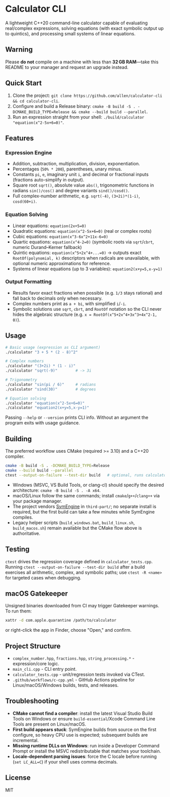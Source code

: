 # Calculator CLI

A lightweight C++20 command-line calculator capable of evaluating real/complex expressions, solving equations (with exact symbolic output up to quintics), and processing small systems of linear equations.

## Warning
Please **do not** compile on a machine with less than **32 GB RAM**—take this README to your manager and request an upgrade instead.

## Quick Start

1. Clone the project: `git clone https://github.com/allen/calculator-cli && cd calculator-cli`.
2. Configure and build a Release binary: `cmake -B build -S . -DCMAKE_BUILD_TYPE=Release && cmake --build build --parallel`.
3. Run an expression straight from your shell: `./build/calculator "equation(x^2-5x+6=0)"`.

## Features

### Expression Engine
- Addition, subtraction, multiplication, division, exponentiation.
- Percentages (`50% * 200`), parentheses, unary minus.
- Constants `pi`, `e`, imaginary unit `i`, and decimal or fractional inputs (fractions auto-simplify in output).
- Square root `sqrt()`, absolute value `abs()`, trigonometric functions in radians `sin()/cos()` and degree variants `sind()/cosd()`.
- Full complex-number arithmetic, e.g. `sqrt(-4)`, `(3+2i)*(1-i)`, `cosd(60+i)`.

### Equation Solving
- Linear equations: `equation(2x+5=0)`
- Quadratic equations: `equation(x^2-5x+6=0)` (real or complex roots)
- Cubic equations: `equation(x^3-6x^2+11x-6=0)`
- Quartic equations: `equation(x^4-2=0)` (symbolic roots via `sqrt`/`cbrt`, numeric Durand–Kerner fallback)
- Quintic equations: `equation(x^5+2x^4+...=0)` → outputs exact `RootOf(polynomial, k)` descriptors when radicals are unavailable, with optional numeric approximations for reference.
- Systems of linear equations (up to 3 variables): `equation2(x+y=5,x-y=1)`

### Output Formatting
- Results favor exact fractions when possible (e.g. `1/3` stays rational) and fall back to decimals only when necessary.
- Complex numbers print as `a + bi`, with simplified `i`/`-i`.
- Symbolic solutions use `sqrt`, `cbrt`, and `RootOf` notation so the CLI never hides the algebraic structure (e.g. `x = RootOf(x^5+2x^4+3x^3+4x^2-1, 0)`).

## Usage

```bash
# Basic usage (expression as CLI argument)
./calculator "3 + 5 * (2 - 8)^2"

# Complex numbers
./calculator "(3+2i) * (1 - i)"
./calculator "sqrt(-9)"        # -> 3i

# Trigonometry
./calculator "sin(pi / 6)"     # radians
./calculator "sind(30)"        # degrees

# Equation solving
./calculator "equation(x^2-5x+6=0)"
./calculator "equation2(x+y=5,x-y=1)"
```

Passing `--help` or `--version` prints CLI info. Without an argument the program exits with usage guidance.

## Building

The preferred workflow uses CMake (required >= 3.10) and a C++20 compiler.

```bash
cmake -B build -S . -DCMAKE_BUILD_TYPE=Release
cmake --build build --parallel
ctest --output-on-failure --test-dir build   # optional, runs calculator_tests
```

- Windows (MSVC, VS Build Tools, or clang-cl) should specify the desired architecture: `cmake -B build -S . -A x64`.
- macOS/Linux follow the same commands; install `cmake`/`g++`/`clang++` via your package manager.
- The project vendors [SymEngine](https://github.com/symengine/symengine) in `third-part/`; no separate install is required, but the first build can take a few minutes while SymEngine compiles.
- Legacy helper scripts (`build_windows.bat`, `build_linux.sh`, `build_macos.sh`) remain available but the CMake flow above is authoritative.

## Testing

`ctest` drives the regression coverage defined in `calculator_tests.cpp`. Running `ctest --output-on-failure --test-dir build` after a build exercises all arithmetic, complex, and symbolic paths; use `ctest -R <name>` for targeted cases when debugging.

## macOS Gatekeeper

Unsigned binaries downloaded from CI may trigger Gatekeeper warnings. To run them:

```bash
xattr -d com.apple.quarantine /path/to/calculator
```

or right-click the app in Finder, choose "Open," and confirm.

## Project Structure

- `complex_number.hpp`, `fractions.hpp`, `string_processing.*` - expression/core logic.
- `main_cli.cpp` - CLI entry point.
- `calculator_tests.cpp` - unit/regression tests invoked via CTest.
- `.github/workflows/c-cpp.yml` - GitHub Actions pipeline for Linux/macOS/Windows builds, tests, and releases.

## Troubleshooting

- **CMake cannot find a compiler**: install the latest Visual Studio Build Tools on Windows or ensure `build-essential`/Xcode Command Line Tools are present on Linux/macOS.
- **First build appears stuck**: SymEngine builds from source on the first configure, so heavy CPU use is expected; subsequent builds are incremental.
- **Missing runtime DLLs on Windows**: run inside a Developer Command Prompt or install the MSVC redistributable that matches your toolchain.
- **Locale-dependent parsing issues**: force the C locale before running (`set LC_ALL=C`) if your shell uses comma decimals.

## License

MIT
